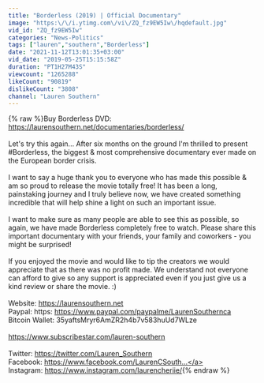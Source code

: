 ```yaml
---
title: "Borderless (2019) | Official Documentary"
image: "https:\/\/i.ytimg.com\/vi\/ZQ_fz9EW5Iw\/hqdefault.jpg"
vid_id: "ZQ_fz9EW5Iw"
categories: "News-Politics"
tags: ["lauren","southern","Borderless"]
date: "2021-11-12T13:01:35+03:00"
vid_date: "2019-05-25T15:15:58Z"
duration: "PT1H27M43S"
viewcount: "1265288"
likeCount: "90819"
dislikeCount: "3808"
channel: "Lauren Southern"
---
```

{% raw %}Buy Borderless DVD: <a rel="nofollow" target="blank" href="https://laurensouthern.net/documentaries/borderless/">https://laurensouthern.net/documentaries/borderless/</a><br /><br />Let's try this again... After six months on the ground I'm thrilled to present #Borderless, the biggest &amp; most comprehensive documentary ever made on the European border crisis. <br /><br />I want to say a huge thank you to everyone who has made this possible &amp; am so proud to release the movie totally free! It has been a long, painstaking journey and I truly believe now, we have created something incredible that will help shine a light on such an important issue.<br /><br />I want to make sure as many people are able to see this as possible, so again, we have made Borderless completely free to watch. Please share this important documentary with your friends, your family and coworkers - you might be surprised!<br /><br />If you enjoyed the movie and would like to tip the creators we would appreciate that as there was no profit made. We understand not everyone can afford to give so any support is appreciated even if you just give us a kind review or share the movie. :)<br /><br />Website: <a rel="nofollow" target="blank" href="https://laurensouthern.net">https://laurensouthern.net</a><br />Paypal: https: <a rel="nofollow" target="blank" href="https://www.paypal.com/paypalme/LaurenSouthernca">https://www.paypal.com/paypalme/LaurenSouthernca</a><br />Bitcoin Wallet: 35yaftsMryr6AmZR2h4b7v583huUd7WLze<br /><br /><a rel="nofollow" target="blank" href="https://www.subscribestar.com/lauren-southern">https://www.subscribestar.com/lauren-southern</a><br /><br />Twitter: <a rel="nofollow" target="blank" href="https://twitter.com/Lauren_Southern">https://twitter.com/Lauren_Southern</a><br />Facebook: <a rel="nofollow" target="blank" href="https://www.facebook.com/LaurenCSouth...">https://www.facebook.com/LaurenCSouth...</a><br />Instagram: <a rel="nofollow" target="blank" href="https://www.instagram.com/laurencheriie/">https://www.instagram.com/laurencheriie/</a>{% endraw %}
